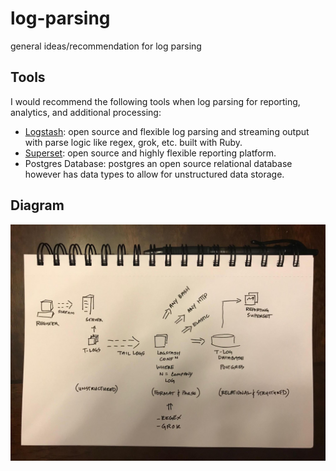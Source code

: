 # log-parsing
general ideas/recommendation for log parsing

## Tools
I would recommend the following tools when log parsing for reporting, analytics, and additional processing:

- [Logstash](https://www.elastic.co/products/logstash): open source and flexible log parsing and streaming output with parse logic like regex, grok, etc. built with Ruby.
- [Superset](https://github.com/apache/incubator-superset): open source and highly flexible reporting platform.
- Postgres Database: postgres an open source relational database however has data types to allow for unstructured data storage.

## Diagram
![logstash](./logstash.jpeg)
